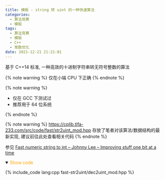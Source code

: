 ```yaml
---
title: 模板 - string 转 uint 的一种快速算法
categories:
  - 算法竞赛
  - 模板
tags:
  - 算法竞赛
  - 模板
  - C++
  - 常数优化
date: 2021-12-21 21:21:01
---
```


基于 C++14 标准, 一种高效的十进制字符串转无符号整数的算法

{% note warning %}
仅在小端 CPU 下正确
{% endnote %}

{% note warning %}

- 仅在 GCC 下测试过
- 推荐用于 64 位系统

{% endnote %}

<!-- more -->

{% note warning %}
<https://cplib.tifa-233.com/src/code/fast/str2uint_mod.hpp> 存放了笔者对该算法/数据结构的最新实现, 建议前往此处查看相关代码
{% endnote %}

参见 [Fast numeric string to int – Johnny Lee – Improving stuff one bit at a time](https://johnnylee-sde.github.io/Fast-numeric-string-to-int/)

<details open>
<summary><font color='orange'>Show code</font></summary>

{% include_code lang:cpp fast-str2uint/dec2uint_mod.hpp %}

</details>
